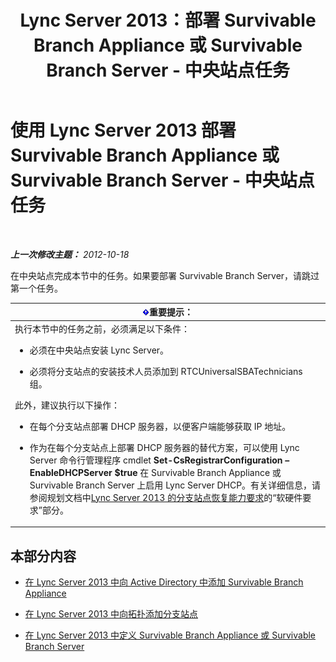 ﻿---
title: Lync Server 2013：部署 Survivable Branch Appliance 或 Survivable Branch Server - 中央站点任务
TOCTitle: 部署 Survivable Branch Appliance 或 Survivable Branch Server - 中央站点任务
ms:assetid: 0f631a36-fc2e-41cd-8a0d-f27e84f4a89e
ms:mtpsurl: https://technet.microsoft.com/zh-cn/library/Gg398189(v=OCS.15)
ms:contentKeyID: 49312021
ms.date: 05/19/2016
mtps_version: v=OCS.15
ms.translationtype: HT
---

# 使用 Lync Server 2013 部署 Survivable Branch Appliance 或 Survivable Branch Server - 中央站点任务

 

_**上一次修改主题：** 2012-10-18_

在中央站点完成本节中的任务。如果要部署 Survivable Branch Server，请跳过第一个任务。

<table>
<colgroup>
<col style="width: 100%" />
</colgroup>
<thead>
<tr class="header">
<th><img src="images/Gg398794.important(OCS.15).gif" title="important" alt="important" />重要提示：</th>
</tr>
</thead>
<tbody>
<tr class="odd">
<td>执行本节中的任务之前，必须满足以下条件：
<ul>
<li><p>必须在中央站点安装 Lync Server。</p></li>
<li><p>必须将分支站点的安装技术人员添加到 RTCUniversalSBATechnicians 组。</p></li>
</ul>
此外，建议执行以下操作：
<ul>
<li><p>在每个分支站点部署 DHCP 服务器，以便客户端能够获取 IP 地址。</p></li>
<li><p>作为在每个分支站点上部署 DHCP 服务器的替代方案，可以使用 Lync Server 命令行管理程序 cmdlet <strong>Set-CsRegistrarConfiguration –EnableDHCPServer $true</strong> 在 Survivable Branch Appliance 或 Survivable Branch Server 上启用 Lync Server DHCP。有关详细信息，请参阅规划文档中<a href="lync-server-2013-branch-site-resiliency-requirements.md">Lync Server 2013 的分支站点恢复能力要求</a>的“软硬件要求”部分。</p></li>
</ul></td>
</tr>
</tbody>
</table>


## 本部分内容

  - [在 Lync Server 2013 中向 Active Directory 中添加 Survivable Branch Appliance](lync-server-2013-add-a-survivable-branch-appliance-to-active-directory.md)

  - [在 Lync Server 2013 中向拓扑添加分支站点](lync-server-2013-add-branch-sites-to-your-topology.md)

  - [在 Lync Server 2013 中定义 Survivable Branch Appliance 或 Survivable Branch Server](lync-server-2013-define-a-survivable-branch-appliance-or-server.md)

